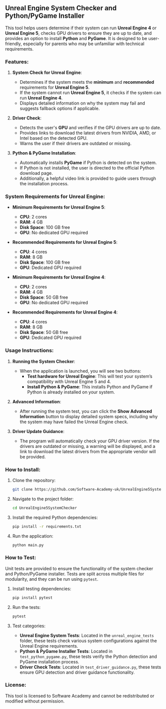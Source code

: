 ## Unreal Engine System Checker and Python/PyGame Installer

This tool helps users determine if their system can run **Unreal Engine 4** or **Unreal Engine 5**, checks GPU drivers to ensure they are up to date, and provides an option to install **Python** and **PyGame**. It is designed to be user-friendly, especially for parents who may be unfamiliar with technical requirements.

### Features:
1. **System Check for Unreal Engine**:
   - Determines if the system meets the **minimum** and **recommended** requirements for **Unreal Engine 5**.
   - If the system cannot run **Unreal Engine 5**, it checks if the system can run **Unreal Engine 4**.
   - Displays detailed information on why the system may fail and suggests fallback options if applicable.

2. **Driver Check**:
   - Detects the user's **GPU** and verifies if the GPU drivers are up to date.
   - Provides links to download the latest drivers from NVIDIA, AMD, or Intel based on the detected GPU.
   - Warns the user if their drivers are outdated or missing.

3. **Python & PyGame Installation**:
   - Automatically installs **PyGame** if Python is detected on the system.
   - If Python is not installed, the user is directed to the official Python download page.
   - Additionally, a helpful video link is provided to guide users through the installation process.

### System Requirements for Unreal Engine:
- **Minimum Requirements for Unreal Engine 5**:
  - **CPU**: 2 cores
  - **RAM**: 4 GB
  - **Disk Space**: 100 GB free
  - **GPU**: No dedicated GPU required

- **Recommended Requirements for Unreal Engine 5**:
  - **CPU**: 4 cores
  - **RAM**: 8 GB
  - **Disk Space**: 100 GB free
  - **GPU**: Dedicated GPU required

- **Minimum Requirements for Unreal Engine 4**:
  - **CPU**: 2 cores
  - **RAM**: 4 GB
  - **Disk Space**: 50 GB free
  - **GPU**: No dedicated GPU required

- **Recommended Requirements for Unreal Engine 4**:
  - **CPU**: 4 cores
  - **RAM**: 8 GB
  - **Disk Space**: 50 GB free
  - **GPU**: Dedicated GPU required

### Usage Instructions:

1. **Running the System Checker**:
   - When the application is launched, you will see two buttons:
     - **Test hardware for Unreal Engine**: This will test your system’s compatibility with Unreal Engine 5 and 4.
     - **Install Python & PyGame**: This installs Python and PyGame if Python is already installed on your system.

2. **Advanced Information**:
   - After running the system test, you can click the **Show Advanced Information** button to display detailed system specs, including why the system may have failed the Unreal Engine check.

3. **Driver Update Guidance**:
   - The program will automatically check your GPU driver version. If the drivers are outdated or missing, a warning will be displayed, and a link to download the latest drivers from the appropriate vendor will be provided.

### How to Install:
1. Clone the repository:
   ```bash
   git clone https://github.com/Software-Academy-uk/UnrealEngine5SystemChecker
   ```
2. Navigate to the project folder:
   ```bash
   cd UnrealEngine5SystemChecker
   ```
3. Install the required Python dependencies:
   ```bash
   pip install -r requirements.txt
   ```

4. Run the application:
   ```bash
   python main.py
   ```

### How to Test:
Unit tests are provided to ensure the functionality of the system checker and Python/PyGame installer. Tests are split across multiple files for modularity, and they can be run using `pytest`.

1. Install testing dependencies:
   ```bash
   pip install pytest
   ```

2. Run the tests:
   ```bash
   pytest
   ```

3. Test categories:
   - **Unreal Engine System Tests**: Located in the `unreal_engine_tests` folder, these tests check various system configurations against the Unreal Engine requirements.
   - **Python & PyGame Installer Tests**: Located in `test_python_pygame.py`, these tests verify the Python detection and PyGame installation process.
   - **Driver Check Tests**: Located in `test_driver_guidance.py`, these tests ensure GPU detection and driver guidance functionality.

### License:
This tool is licensed to Software Academy and cannot be redistributed or modified without permission.